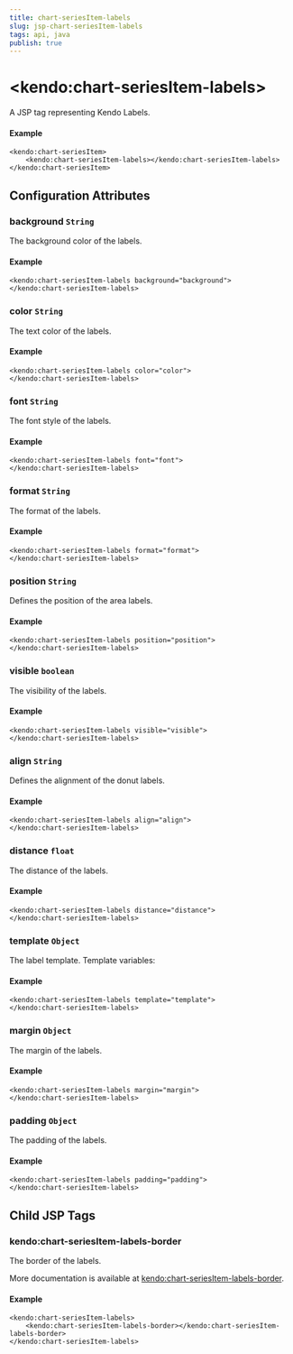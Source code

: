 ```yaml
---
title: chart-seriesItem-labels
slug: jsp-chart-seriesItem-labels
tags: api, java
publish: true
---
```


# \<kendo:chart-seriesItem-labels\>
A JSP tag representing Kendo Labels.

#### Example
    <kendo:chart-seriesItem>
        <kendo:chart-seriesItem-labels></kendo:chart-seriesItem-labels>
    </kendo:chart-seriesItem>


## Configuration Attributes


### background `String`

The background color of the labels.

#### Example
    <kendo:chart-seriesItem-labels background="background">
    </kendo:chart-seriesItem-labels>



### color `String`

The text color of the labels.

#### Example
    <kendo:chart-seriesItem-labels color="color">
    </kendo:chart-seriesItem-labels>



### font `String`

The font style of the labels.

#### Example
    <kendo:chart-seriesItem-labels font="font">
    </kendo:chart-seriesItem-labels>



### format `String`

The format of the labels.

#### Example
    <kendo:chart-seriesItem-labels format="format">
    </kendo:chart-seriesItem-labels>



### position `String`

Defines the position of the area labels.

#### Example
    <kendo:chart-seriesItem-labels position="position">
    </kendo:chart-seriesItem-labels>



### visible `boolean`

The visibility of the labels.

#### Example
    <kendo:chart-seriesItem-labels visible="visible">
    </kendo:chart-seriesItem-labels>



### align `String`

Defines the alignment of the donut labels.

#### Example
    <kendo:chart-seriesItem-labels align="align">
    </kendo:chart-seriesItem-labels>



### distance `float`

The distance of the labels.

#### Example
    <kendo:chart-seriesItem-labels distance="distance">
    </kendo:chart-seriesItem-labels>



### template `Object`

The label template.
Template variables:

#### Example
    <kendo:chart-seriesItem-labels template="template">
    </kendo:chart-seriesItem-labels>



### margin `Object`

The margin of the labels.

#### Example
    <kendo:chart-seriesItem-labels margin="margin">
    </kendo:chart-seriesItem-labels>



### padding `Object`

The padding of the labels.

#### Example
    <kendo:chart-seriesItem-labels padding="padding">
    </kendo:chart-seriesItem-labels>



## Child JSP Tags

### kendo:chart-seriesItem-labels-border

The border of the labels.

More documentation is available at [kendo:chart-seriesItem-labels-border](/api/wrappers/jsp/chart/seriesitem-labels-border).

#### Example

    <kendo:chart-seriesItem-labels>
        <kendo:chart-seriesItem-labels-border></kendo:chart-seriesItem-labels-border>
    </kendo:chart-seriesItem-labels>
 
